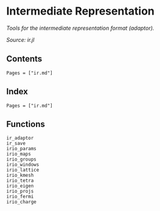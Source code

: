 # Intermediate Representation

*Tools for the intermediate representation format (adaptor).*

*Source: ir.jl*

## Contents

```@contents
Pages = ["ir.md"]
```

## Index

```@index
Pages = ["ir.md"]
```

## Functions

```@docs
ir_adaptor
ir_save
irio_params
irio_maps
irio_groups
irio_windows
irio_lattice
irio_kmesh
irio_tetra
irio_eigen
irio_projs
irio_fermi
irio_charge
```

